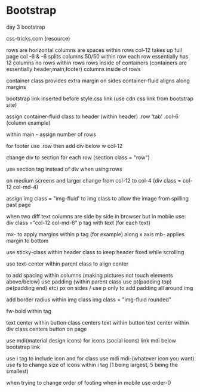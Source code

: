 # Bootstrap

day 3 bootstrap

css-tricks.com (resource)

rows are horizontal
columns are spaces within rows
col-12 takes up full page
col -6 & -6 splits columns 50/50 within row
each row essentially has 12 columns
no rows within rows
rows inside of containers (containers are essentially header,main,footer)
columns inside of rows 

container class provides extra margin on sides
container-fluid aligns along margins

<!-- starting html using bootstrap -->
bootstrap link inserted before style.css link (use cdn css link from bootstrap site)

assign container-fluid class to header
(within header) .row 'tab'
.col-6 (column example)

within main - assign number of rows

for footer use .row then add div below w col-12

change div to section for each row (section class = "row")

use section tag instead of div when using rows

on medium screens and larger change from col-12 to col-4 (div class = col-12 col-md-4)

assign img class = "img-fluid' to img class to allow the image from spilling past page

when two diff text columns are side by side in browser but in mobile use:
        div class ="col-12 col-md-6"
        p tag with text 
        (for each text)

mx- to apply margins within p tag (for example) along x axis
mb- applies margin to bottom

use sticky-class within header class to keep header fixed while scrolling

use text-center within parent class to align center

to add spacing within columns (making pictures not touch elements above/below) use padding
(within parent class use pt(padding top) pe(padding end) etc) px on sides / use p only to add padding all around img

add border radius within img class img class = "img-fluid rounded"

fw-bold within tag 

text center within button class centers text within button
text center within div class centers button on page

use mdi(material design icons) for icons (social icons)
link mdi below bootstrap link

use i tag to include icon and for class use mdi mdi-(whatever icon you want)
use fs to change size of icons within i tag (1 being largest, 5 being the smallest)

when trying to change order of footing when in mobile use order-0
